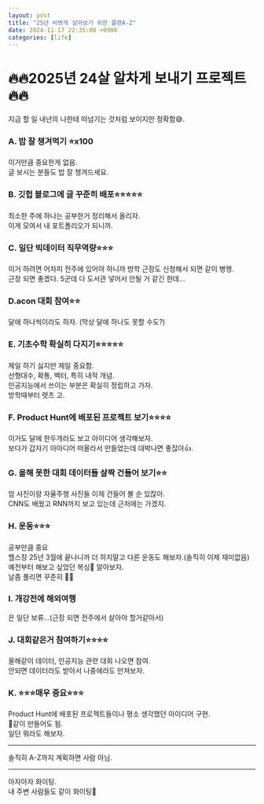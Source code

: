 ```yaml
---
layout: post
title: "25년 바쁘게 살아보기 위한 플랜A-Z"
date: 2024-11-17 22:35:00 +0900
categories: [life]
---
```


# 🔥🔥2025년 24살 알차게 보내기 프로젝트🔥🔥
지금 할 일 내년의 나한테 떠넘기는 것처럼 보이지만 정확함😅.  

### A. 밥 잘 챙겨먹기 ⭐x100
이거만큼 중요한게 없음.  
글 보시는 분들도 밥 잘 챙겨드세요.  

### B. 깃헙 블로그에 글 꾸준히 배포⭐⭐⭐⭐⭐
최소한 주에 하나는 공부한거 정리해서 올리자.  
이게 모여서 내 포트폴리오가 되니까.  

### C. 일단 빅데이터 직무역량⭐⭐⭐
이거 하려면 어차피 전주에 있어야 하니까 방학 근장도 신청해서 되면 같이 병행.  
근장 되면 좋겠다. 5군데 다 도서관 넣어서 안될 거 같긴 한데...  

### D.acon 대회 참여⭐⭐
달에 하나씩이라도 하자. (막상 달에 하나도 못할 수도?)  

### E. 기초수학 확실히 다지기⭐⭐⭐⭐⭐
제일 하기 싫지만 제일 중요함.  
선형대수, 확통, 벡터, 특히 내적 개념.  
인공지능에서 쓰이는 부분은 확실히 정립하고 가자.  
방학때부터 렛츠 고.  

### F. Product Hunt에 배포된 프로젝트 보기⭐⭐⭐⭐
이거도 달에 한두개라도 보고 아이디어 생각해보자.  
보다가 갑자기 아아디어 떠올라서 만들었는데 대박나면 좋잖아👍.  

### G. 올해 못한 대회 데이터들 살짝 건들어 보기⭐⭐
암 사진이랑 자율주행 사진들 이제 건들어 볼 순 있잖아.  
CNN도 배웠고 RNN까지 보고 있는데 근처에는 가겠지.  

### H. 운동⭐⭐⭐
공부만큼 중요  
헬스장 25년 3월에 끝나니까 더 하지말고 다른 운동도 해보자.(솔직히 이제 재미없음)  
예전부터 해보고 싶었던 복싱👊 알아보자.  
날좀 풀리면 꾸준히 🏃🔥

### I. 개강전에 해외여행
은 일단 보류...(근장 되면 전주에서 살아야 할거같아서)

### J. 대회같은거 참여하기⭐⭐⭐⭐
올해같이 데이터, 인공지능 관련 대회 나오면 참여.  
안되면 데이터라도 받아서 나중에라도 만져보자.  

### K. ⭐⭐⭐매우 중요⭐⭐⭐
Product Hunt에 배포된 프로젝트들이나 평소 생각했던 아이디어 구현.  
💩같이 만들어도 됨.  
일단 뭐라도 해보자.  

---

솔직히 A-Z까지 계획하면 사람 아님.  

---

아자아자 화이팅.  
내 주변 사람들도 같이 화이팅🙌
